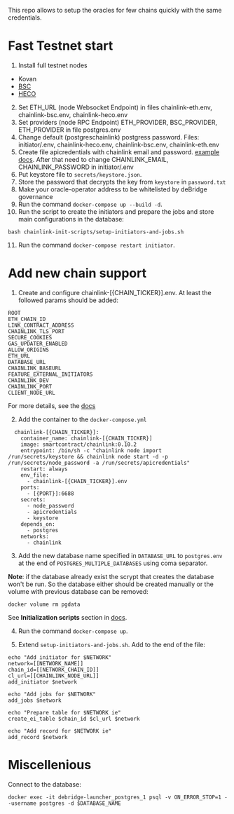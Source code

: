 This repo allows to setup the oracles for few chains quickly with the same credentials.

# Fast Testnet start 
1. Install full testnet nodes
  - Kovan
  - [BSC](https://docs.binance.org/smart-chain/developer/fullnode.html)
  - [HECO](https://docs.hecochain.com/#/dev/install) 
2. Set ETH_URL (node Websocket Endpoint) in files chainlink-eth.env, chainlink-bsc.env, chainlink-heco.env
3. Set providers (node RPC Endpoint) ETH_PROVIDER, BSC_PROVIDER, ETH_PROVIDER in file postgres.env
4. Change default (postgreschainlink) postgress password. Files: initiator/.env, chainlink-heco.env, chainlink-bsc.env, chainlink-eth.env
5. Create file apicredentials with chainlink email and password. [example](https://github.com/debridge-finance/debridge-launcher/blob/master/apicredentials.example) [docs](https://docs.chain.link/docs/miscellaneous/#use-password-and-api-files-on-startup). After that need to change CHAINLINK_EMAIL, CHAINLINK_PASSWORD in initiator/.env 
6. Put keystore file to `secrets/keystore.json`.
7. Store the password that decrypts the key from `keystore` in `password.txt`
8. Make your oracle-operator address to be whitelisted by deBridge governance
9. Run the command `docker-compose up --build -d`.
10. Run the script to create the initiators and prepare the jobs and store main configurations in the database:
```
bash chainlink-init-scripts/setup-initiators-and-jobs.sh
```
11. Run the command `docker-compose restart initiator`.


# Add new chain support

1. Create and configure chainlink-[{CHAIN_TICKER}].env. At least the followed params should be added:

```
ROOT
ETH_CHAIN_ID
LINK_CONTRACT_ADDRESS
CHAINLINK_TLS_PORT
SECURE_COOKIES
GAS_UPDATER_ENABLED
ALLOW_ORIGINS
ETH_URL
DATABASE_URL
CHAINLINK_BASEURL
FEATURE_EXTERNAL_INITIATORS
CHAINLINK_DEV
CHAINLINK_PORT
CLIENT_NODE_URL
```

For more details, see the [docs](https://docs.chain.link/docs/configuration-variables)

2. Add the container to the `docker-compose.yml`

```
  chainlink-[{CHAIN_TICKER}]:
    container_name: chainlink-[{CHAIN_TICKER}]
    image: smartcontract/chainlink:0.10.2
    entrypoint: /bin/sh -c "chainlink node import /run/secrets/keystore && chainlink node start -d -p /run/secrets/node_password -a /run/secrets/apicredentials"
    restart: always
    env_file:
      - chainlink-[{CHAIN_TICKER}].env
    ports:
      - [{PORT}]:6688
    secrets:
      - node_password
      - apicredentials
      - keystore
    depends_on:
      - postgres
    networks:
      - chainlink
```

3. Add the new database name specified in `DATABASE_URL` to `postgres.env` at the end of `POSTGRES_MULTIPLE_DATABASES` using coma separator.

**Note**: if the database already exist the scrypt that creates the database won't be run. So the database either should be created manually or the volume with previous database can be removed:

```
docker volume rm pgdata
```

See **Initialization scripts** section in [docs](https://hub.docker.com/_/postgres).

4. Run the command `docker-compose up`.

5. Extend `setup-initiators-and-jobs.sh`. Add to the end of the file:

```
echo "Add initiator for $NETWORK"
network=[[NETWORK_NAME]]
chain_id=[[NETWORK_CHAIN_ID]]
cl_url=[[CHAINLINK_NODE_URL]]
add_initiator $network

echo "Add jobs for $NETWORK"
add_jobs $network

echo "Prepare table for $NETWORK ie"
create_ei_table $chain_id $cl_url $network

echo "Add record for $NETWORK ie"
add_record $network
```


# Miscellenious

Connect to the database:

```
docker exec -it debridge-launcher_postgres_1 psql -v ON_ERROR_STOP=1 --username postgres -d $DATABASE_NAME
```
